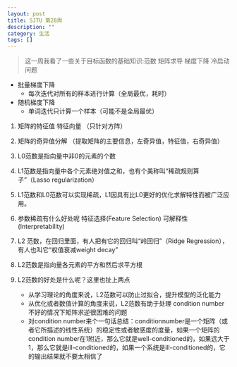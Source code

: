 ```yaml
---
layout: post
title: SJTU 第28周
description: ""
category: 生活
tags: []
---
```


> 这一周我看了一些关于目标函数的基础知识:范数 矩阵求导 梯度下降 冷启动问题

- 批量梯度下降
  - 每次迭代对所有的样本进行计算（全局最优，耗时）
- 随机梯度下降
  - 单词迭代只计算一个样本（可能不是全局最优）

1. 矩阵的特征值 特征向量 （只针对方阵）
2. 矩阵的奇异值分解 （提取矩阵的主要信息，左奇异值，特征值，右奇异值）

1. L0范数是指向量中非0的元素的个数
2. L1范数是指向量中各个元素绝对值之和，也有个美称叫“稀疏规则算子”（Lasso regularization）
3. L1范数和L0范数可以实现稀疏，L1因具有比L0更好的优化求解特性而被广泛应用。
4. 参数稀疏有什么好处呢  特征选择(Feature Selection) 可解释性(Interpretability)
5. L2 范数，在回归里面，有人把有它的回归叫“岭回归”（Ridge Regression），有人也叫它“权值衰减weight decay”
6. L2范数是指向量各元素的平方和然后求平方根
7. L2范数的好处是什么呢？这里也扯上两点
   - 从学习理论的角度来说，L2范数可以防止过拟合，提升模型的泛化能力
   - 从优化或者数值计算的角度来说，L2范数有助于处理 condition number不好的情况下矩阵求逆很困难的问题
   - 对condition number来个一句话总结：conditionnumber是一个矩阵（或者它所描述的线性系统）的稳定性或者敏感度的度量，如果一个矩阵的condition number在1附近，那么它就是well-conditioned的，如果远大于1，那么它就是ill-conditioned的，如果一个系统是ill-conditioned的，它的输出结果就不要太相信了
